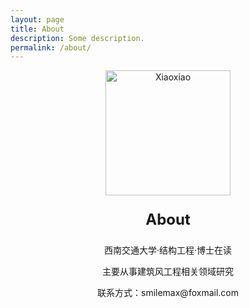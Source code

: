 ```yaml
---
layout: page
title: About
description: Some description.
permalink: /about/
---
```


<center><img class="img-rounded" src="/assets/img/uploads/xiaoxiao.png" alt="Xiaoxiao" width="200"></center>
<center><p style="font-size:24px"><b>About</b></p></center>

<center><p>西南交通大学·结构工程·博士在读</p></center>
<center><p>主要从事建筑风工程相关领域研究</p></center>
<center><p>联系方式：smilemax@foxmail.com</p></center>
